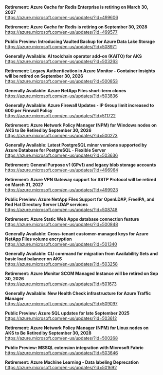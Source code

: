 **Retirement: Azure Cache for Redis Enterprise is retiring on March 30, 2027**  
https://azure.microsoft.com/en-us/updates/?id=499606

**Retirement: Azure Cache for Redis is retiring on September 30, 2028**  
https://azure.microsoft.com/en-us/updates/?id=499577

**Public Preview: Introducing Vaulted Backup for Azure Data Lake Storage**  
https://azure.microsoft.com/en-us/updates/?id=508971

**Generally Available: AI toolchain operator add-on (KAITO) for AKS**  
https://azure.microsoft.com/en-us/updates/?id=503263

**Retirement: Legacy Authentication in Azure Monitor - Container Insights will be retired on September 30, 2026**  
https://azure.microsoft.com/en-us/updates/?id=500853

**Generally Available: Azure NetApp Files short-term clones**  
https://azure.microsoft.com/en-us/updates/?id=503836

**Generally Available: Azure Firewall Updates - IP Group limit increased to 600 per Firewall Policy**  
https://azure.microsoft.com/en-us/updates/?id=511722

**Retirement: Azure Network Policy Manager (NPM) for Windows nodes on AKS to Be Retired by September 30, 2026**  
https://azure.microsoft.com/en-us/updates/?id=500273

**Generally Available: Latest PostgreSQL minor versions supported by Azure Database for PostgreSQL - Flexible Server**  
https://azure.microsoft.com/en-us/updates/?id=503636

**Retirement: General Purpose v1 (GPv1) and legacy blob storage accounts**  
https://azure.microsoft.com/en-us/updates/?id=496964

**Retirement: Azure VPN Gateway support for SSTP Protocol will be retired on March 31, 2027**  
https://azure.microsoft.com/en-us/updates/?id=499923

**Public Preview: Azure NetApp Files Support for OpenLDAP, FreeIPA, and Red Hat Directory Server LDAP services**  
https://azure.microsoft.com/en-us/updates/?id=508748

**Retirement: Azure Static Web Apps database connection feature**  
https://azure.microsoft.com/en-us/updates/?id=500848

**Generally Available: Cross-tenant customer-managed keys for Azure NetApp Files volume encryption**  
https://azure.microsoft.com/en-us/updates/?id=501340

**Generally Available: CLI command for migration from Availability Sets and basic load balancer on AKS**  
https://azure.microsoft.com/en-us/updates/?id=503258

**Retirement: Azure Monitor SCOM Managed Instance will be retired on Sep 30, 2026**  
https://azure.microsoft.com/en-us/updates/?id=501673

**Generally Available: New Health Check infrastructure for Azure Traffic Manager**  
https://azure.microsoft.com/en-us/updates/?id=509097

**Public Preview: Azure SQL updates for late September 2025**  
https://azure.microsoft.com/en-us/updates/?id=503612

**Retirement: Azure Network Policy Manager (NPM) for Linux nodes on AKS to Be Retired by September 30, 2028**  
https://azure.microsoft.com/en-us/updates/?id=500268

**Public Preview: MSSQL extension integration with Microsoft Fabric**  
https://azure.microsoft.com/en-us/updates/?id=503646

**Retirement: Azure Machine Learning - Data labeling Deprecation**  
https://azure.microsoft.com/en-us/updates/?id=501692